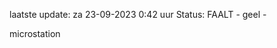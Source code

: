 laatste update: 
za 23-09-2023  0:42   uur 
Status: FAALT - geel - 
<div class="service Y">microstation</div>
